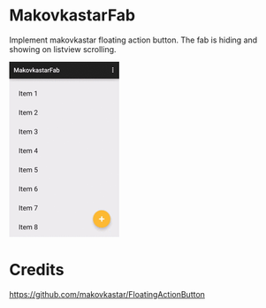 # MakovkastarFab
Implement makovkastar floating action button. The fab is hiding and showing on listview scrolling.

![Demo](images/makovkastar_fab.gif)

# Credits
https://github.com/makovkastar/FloatingActionButton
